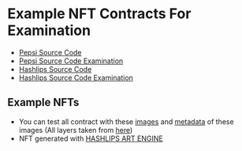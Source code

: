 # Example NFT Contracts For Examination

* [Pepsi Source Code](pepsi/PepsiNFTExamination.sol)
* [Pepsi Source Code Examination](pepsi/PepsiNFTExamination.md)
* [Hashlips Source Code](hashlips/SimpleNFTLowerGas.sol)
* [Hashlips Source Code Examination](hashlips/hashlips.md)



## Example NFTs
* You can test all contract with these [images](ExampleNFTImagesAndMetadata/images/) and [metadata](ExampleNFTImagesAndMetadata/metadata) of these images (All layers taken from [here](https://github.com/quasilyte/gopherkon))
* NFT generated with [HASHLIPS ART ENGINE](https://github.com/HashLips/hashlips_art_engine)
